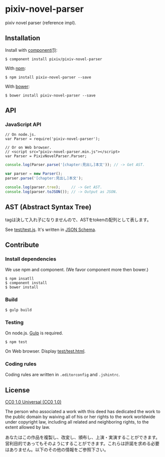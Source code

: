 # pixiv-novel-parser

  pixiv novel parser (reference impl).

## Installation

  Install with [component(1)](http://component.io):

    $ component install pixiv/pixiv-novel-parser

  With [npm](https://www.npmjs.org):

    $ npm install pixiv-novel-parser --save

  With [bower](http://bower.io):

    $ bower install pixiv-novel-parser --save

## API

### JavaScript API

```
// On node.js.
var Parser = require('pixiv-novel-parser');

// Or on Web browser.
// <script src="pixiv-novel-parser.min.js"></script>
var Parser = PixivNovelParser.Parser;
```

```javascript
console.log(Parser.parse('[chapter:見出し]本文')); // -> Get AST.
```

```javascript
var parser = new Parser();
parser.parse('[chapter:見出し]本文');

console.log(parser.tree);     // -> Get AST.
console.log(parser.toJSON()); // -> Output as JSON.
```

## AST (Abstract Syntax Tree)

  tagは決して入れ子になりませんので、ASTをtokenの配列として表します。

  See [test/test.js](test/test.js). It's written in [JSON Schema](http://json-schema.org).

## Contribute

### Install dependencies

  We use npm and component. (We favor component more then bower.)

```
$ npm insatll
$ component install
$ bower install
```

### Build

    $ gulp build

### Testing

  On node.js. [Gulp](http://gulpjs.com) is required.

    $ npm test

  On Web browser. Display [test/test.html](test/test.html).

### Coding rules

  Coding rules are written in `.editorconfig` and `.jshintrc`.

## License

[CC0 1.0 Universal (CC0 1.0)](https://creativecommons.org/publicdomain/zero/1.0/deed.ja)

The person who associated a work with this deed has dedicated the work to the public domain by waiving all of his or her rights to the work worldwide under copyright law, including all related and neighboring rights, to the extent allowed by law.

あなたはこの作品を複製し、改変し、頒布し、上演・実演することができます。営利目的であってもそのようにすることができます。これらは許諾を求める必要はありません。以下のその他の情報をご参照下さい。
